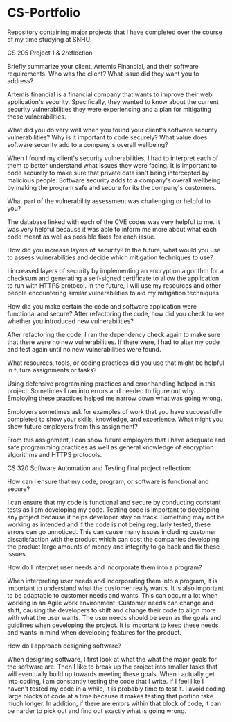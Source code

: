 # CS-Portfolio
Repository containing major projects that I have completed over the course of my time studying at SNHU.

CS 205 Project 1 & 2reflection

Briefly summarize your client, Artemis Financial, and their software requirements. Who was the client? What issue did they want you to address?

Artemis financial is a financial company that wants to improve their web application's security. Specifically, they wanted to know about the current security vulnerabilities they were experiencing and a plan for mitigating these  vulnerabilities.

What did you do very well when you found your client's software security vulnerabilities? Why is it important to code securely? What value does software security add to a company's overall wellbeing?

When I found my client's security vulnerabilities, I had to interpret each of them to better understand what issues they were facing. It is important to code securely to make sure that private data isn't being intercepted by malicious people. Software security adds to a company's overall wellbeing by making the program safe and secure for its the company's customers.

What part of the vulnerability assessment was challenging or helpful to you?

The database linked with each of the CVE codes was very helpful to me. It was very helpful because it was able to inform me more about what each code meant as well as possible fixes for each issue.

How did you increase layers of security? In the future, what would you use to assess vulnerabilities and decide which mitigation techniques to use?

I increased layers of security by implementing an encryption algorithm for a checksum and generating a self-signed certificate to allow the application to run with HTTPS protocol. In the future, I will use my resources and other people encountering similar vulnerabilities to aid my mitigation techniques.

How did you make certain the code and software application were functional and secure? After refactoring the code, how did you check to see whether you introduced new vulnerabilities?

After refactoring the code, I ran the dependency check again to make sure that there were no new vulnerabilities. If there were, I had to alter my code and test again until no new vulnerabilities were found.

What resources, tools, or coding practices did you use that might be helpful in future assignments or tasks?

Using defensive programining practices and error handling helped in this project. Sometimes I ran into errors and needed to figure out why. Employing these practices helped me narrow down what was going wrong.

Employers sometimes ask for examples of work that you have successfully completed to show your skills, knowledge, and experience. What might you show future employers from this assignment?

From this assignment, I can show future employers that I have adequate and safe programming practices as well as general knowledge of encryption algorithms and HTTPS protocols.








CS 320 Software Automation and Testing final project reflection:

How can I ensure that my code, program, or software is functional and secure?

I can ensure that my code is functional and secure by conducting constant tests as I am developing my code. Testing code is important to developing any project because it helps developer stay on track. Something may not be working as intended and if the code is not being regularly tested, these errors can go unnoticed. This can cause many issues including customer dissatisfaction with the product which can cost the companies developing the product large amounts of money and integrity to go back and fix these issues.

How do I interpret user needs and incorporate them into a program?

When interpreting user needs and incorporating them into a program, it is important to understand what the customer really wants. It is also important to be adaptable to customer needs and wants. This can occurr a lot when working in an Agile work environment. Customer needs can change and shift, causing the developers to shift and change their code to align more with what the user wants. The user needs should be seen as the goals and guidlines when developing the project. It is important to keep these needs and wants in mind when developing features for the product.

How do I approach designing software?

When designing software, I first look at what the what the major goals for the software are. Then I like to break up the project into smaller tasks that will eventually build up towards meeting these goals. When I actually get into coding, I am constantly testing the code that I write. If I feel like I haven't tested my code in a while, it is probably time to test it. I avoid coding large blocks of code at a time because it makes testing that portion take much longer. In addition, if there are errors within that block of code, it can be harder to pick out and find out exactly what is going wrong.